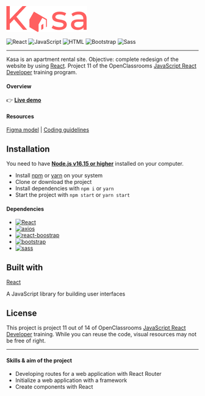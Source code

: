 ![LogoKasa](public/logo_kasa.png)

![React](https://img.shields.io/badge/react-%2320232a.svg?style=for-the-badge&logo=react&logoColor=%2361DAFB)
![JavaScript](https://img.shields.io/badge/javascript-%23323330.svg?style=for-the-badge&logo=javascript&logoColor=%23F7DF1E)
![HTML](https://img.shields.io/badge/HTML5-E34F26?style=for-the-badge&logo=html5&logoColor=white)
![Bootstrap](https://img.shields.io/badge/Bootstrap-563D7C?style=for-the-badge&logo=bootstrap&logoColor=white)
![Sass](https://img.shields.io/badge/Sass-CC6699?style=for-the-badge&logo=sass&logoColor=white)

---

Kasa is an apartment rental site. Objective: complete redesign of the website by using [React](https://reactjs.org/).
Project 11 of the OpenClassrooms [JavaScript React Developer](https://openclassrooms.com/fr/paths/516-developpeur-dapplication-javascript-react) training program.

#### Overview

👉 **[Live demo](https://kasa-zedsc.netlify.app/)**

#### Resources

[Figma model](https://www.figma.com/file/bAnXDNqRKCRRP8mY2gcb5p/UI-Design-Kasa-FR?node-id=0%3A1) | [Coding guidelines](https://course.oc-static.com/projects/Front-End+V2/P9+React+1/Coding+guidelines+Kasa+FR.pdf)

## Installation

You need to have **[Node.js v16.15 or higher](https://nodejs.org/en/)** installed on your computer.

- Install [npm](https://www.npmjs.com/) or [yarn](https://yarnpkg.com/) on your system
- Clone or download the project
- Install dependencies with `npm i` or `yarn`
- Start the project with `npm start` or `yarn start`

#### Dependencies

- [![React](https://img.shields.io/github/package-json/dependency-version/zedsc/sportsee/react)](https://reactjs.org/)
- [![axios](https://img.shields.io/github/package-json/dependency-version/zedsc/sportsee/axios)](https://axios-http.com/docs/intro)
- [![react-boostrap](https://img.shields.io/github/package-json/dependency-version/zedsc/Kasa_projet_11_OC/react-bootstrap)](https://react-bootstrap.github.io/)
- [![bootstrap](https://img.shields.io/github/package-json/dependency-version/zedsc/Kasa_projet_11_OC/bootstrap)](https://getbootstrap.com/)
- [![sass](https://img.shields.io/github/package-json/dependency-version/zedsc/Kasa_projet_11_OC/sass)](https://sass-lang.com/install/)

## Built with

[React](https://reactjs.org/)

A JavaScript library for building user interfaces

## License

This project is project 11 out of 14 of OpenClassrooms [JavaScript React Developer](https://openclassrooms.com/fr/paths/516-developpeur-dapplication-javascript-react) training. While you can reuse the code, visual resources may not be free of right.

---

#### Skills & aim of the project

- Developing routes for a web application with React Router
- Initialize a web application with a framework
- Create components with React
